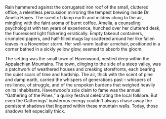 Rain hammered against the corrugated iron roof of the small, cluttered office, a relentless percussion mirroring the tempest brewing inside Dr. Amelia Hayes.  The scent of damp earth and mildew clung to the air, mingling with the faint aroma of burnt coffee.  Amelia, a counseling psychologist with ten years of experience, hunched over her cluttered desk, the fluorescent light flickering erratically.  Empty takeout containers, crumpled papers, and half-filled mugs lay scattered around her like fallen leaves in a November storm.  Her well-worn leather armchair, positioned in a corner bathed in a sickly yellow glow, seemed to absorb the gloom.

The setting was the small town of Havenwood, nestled deep within the Appalachian Mountains.  The town, clinging to the side of a steep valley, was a patchwork of weathered houses and creaking storefronts, each bearing the quiet scars of time and hardship.  The air, thick with the scent of pine and damp earth, carried the whispers of generations past – whispers of resilience, of struggle, and of the unspoken burdens that weighed heavily on its inhabitants. Havenwood's sole claim to fame was the annual “Gathering of the Pines,” a quirky festival celebrating the local folklore. But even the Gatherings’ boisterous energy couldn't always chase away the persistent shadows that lingered within these mountain walls.  Today, those shadows felt especially thick.
